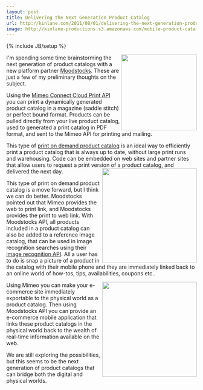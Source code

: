```yaml
---
layout: post
title: Delivering the Next Generation Product Catalog
url: http://kinlane.com/2011/08/01/delivering-the-next-generation-product-catalog/
image: http://kinlane-productions.s3.amazonaws.com/mobile-product-catalog-on-iphone.jpg
---
```

{% include JB/setup %}
<p>
     <img src="http://kinlane-productions.s3.amazonaws.com/mobile-product-catalog-on-iphone.jpg"  width="200" align="right" />I'm spending some time brainstorming the next generation of product catalogs with a new platform partner <a title="Moodstocks" href="http://www.moodstocks.com/">Moodstocks</a>. These are just a few of my preliminary thoughts on the subject.
</p>

<p>
     Using the <a title="Mimeo Connect Cloud Print API" href="http://developer.mimeo.com">Mimeo Connect Cloud Print API</a> you can print a dynamically generated product catalog in a magazine (saddle stitch) or perfect bound format. Products can be pulled directly from your live product catalog, used to generated a print catalog in PDF format, and sent to the Mimeo API for printing and mailing.
</p>

<p>
     This type of <a title="print on demand product catalog" href="http://developer.mimeo.com/projects/idea_detail.php?ID=9">print on demand product catalog</a> is an ideal way to efficiently print a product catalog that is always up to date, without large print runs and warehousing. Code can be embedded on web sites and partner sites that allow users to request a print version of a product catalog, and delivered the next day.<a title="Moodstocks" href="http://www.mimeo.com/"><img src="http://kinlane-productions.s3.amazonaws.com/mimeo-logo.jpg"  width="250" align="right" /></a>
</p>

<p>
     This type of print on demand product catalog is a move forward, but I think we can do better. Moodstocks pointed out that Mimeo provides the web to print link, and Moodstocks provides the print to web link. With Moodstocks API, all products included in a product catalog can also be added to a reference image catalog, that can be used in image recognition searches using their <a title="image recognition API" href="http://blog.apievangelist.com/2011/07/31/api-stack-image-recognition-with-moodstocks-api/">image recognition API</a>. All a user has to do is snap a picture of a product in the catalog with their mobile phone and they are immediately linked back to an online world of how-tos, tips, availabilities, coupons etc..
</p>

<p>
     <a title="Moodstocks" href="http://www.moodstocks.com/"><img src="http://kinlane-productions.s3.amazonaws.com/api-evangelist/moodstocks/Moodstocks-Logo.png"  width="250" align="right" /></a>Using Mimeo you can make your e-commerce site immediately exportable to the physical world as a product catalog. Then using Moodstocks API you can provide an e-commerce mobile application that links these product catalogs in the physical world back to the wealth of real-time information available on the web.
</p>

<p>
     We are still exploring the possibilities, but this seems to be the next generation of product catalogs that can bridge both the digital and physical worlds.
</p>